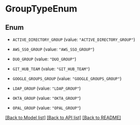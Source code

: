 # GroupTypeEnum

## Enum


* `ACTIVE_DIRECTORY_GROUP` (value: `"ACTIVE_DIRECTORY_GROUP"`)

* `AWS_SSO_GROUP` (value: `"AWS_SSO_GROUP"`)

* `DUO_GROUP` (value: `"DUO_GROUP"`)

* `GIT_HUB_TEAM` (value: `"GIT_HUB_TEAM"`)

* `GOOGLE_GROUPS_GROUP` (value: `"GOOGLE_GROUPS_GROUP"`)

* `LDAP_GROUP` (value: `"LDAP_GROUP"`)

* `OKTA_GROUP` (value: `"OKTA_GROUP"`)

* `OPAL_GROUP` (value: `"OPAL_GROUP"`)


[[Back to Model list]](../README.md#documentation-for-models) [[Back to API list]](../README.md#documentation-for-api-endpoints) [[Back to README]](../README.md)


